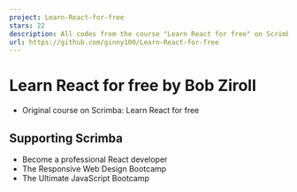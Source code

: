 ```yaml
---
project: Learn-React-for-free
stars: 22
description: All codes from the course "Learn React for free" on Scrimba by Bob Ziroll
url: https://github.com/ginny100/Learn-React-for-free
---
```


Learn React for free by Bob Ziroll
==================================

-   Original course on Scrimba: Learn React for free

Supporting Scrimba
------------------

-   Become a professional React developer
-   The Responsive Web Design Bootcamp
-   The Ultimate JavaScript Bootcamp

